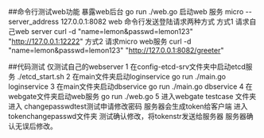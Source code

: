 ##命令行测试web功能
暴露web后台
go run ./web.go
启动web 服务
micro --server_address 127.0.0.1:8082 web
命令行发送登陆请求两种方式
方式1 请求自己web server
curl -d "name=lemon&passwd=lemon123" "http://127.0.0.1:12222"
方式2 请求micro web服务
curl -d "name=lemon&passwd=lemon123" "http://127.0.0.1:8082/greeter"

##代码测试
仅测试自己的webserver
1 在config-etcd-srv文件夹中启动etcd服务
./etcd_start.sh
2 在main文件夹启动loginservice
go run ./main.go loginservice
3 在main文件夹启动dbservice
go run ./main.go dbservice
4 在webgate文件夹启动web服务
go run ./web.go
5 进入webgate testcase 文件夹
进入 changepasswdtest测试申请修改密码
服务器会生成token给客户端
进入 tokenchangepasswd文件夹
测试确认修改，将tokenstr发送给服务器
服务器确认无误后修改。

